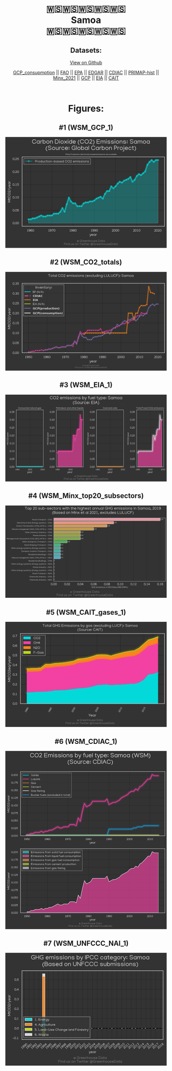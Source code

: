 
<center>
<h1 align="center">
🇼🇸🇼🇸🇼🇸🇼🇸🇼🇸
<br>
Samoa
<br>
🇼🇸🇼🇸🇼🇸🇼🇸🇼🇸
</h1>
<h2>Datasets:</h2>
<p><a href="https://github.com/dquintani/GreenhouseData/tree/master/country_data/WSM_Samoa/data">View on Github</a>
<br></p><p><a href="data/WSM_GCP_consupmption.csv">GCP_consupmption</a> || <a href="data/WSM_FAO.csv">FAO</a> || <a href="data/WSM_EPA.csv">EPA</a> || <a href="data/WSM_EDGAR.csv">EDGAR</a> || <a href="data/WSM_CDIAC.csv">CDIAC</a> || <a href="data/WSM_PRIMAP-hist.csv">PRIMAP-hist</a> || <a href="data/WSM_Minx_2021.csv">Minx_2021</a> || <a href="data/WSM_GCP.csv">GCP</a> || <a href="data/WSM_EIA.csv">EIA</a> || <a href="data/WSM_CAIT.csv">CAIT</a></p><p><br></p>
<h1>Figures:</h1><h2>#1 (WSM_GCP_1)</h2>
<p><img alt="" src="figures/WSM_GCP_1.png" /></p><h2>#2 (WSM_CO2_totals)</h2>
<p><img alt="" src="figures/WSM_CO2_totals.png" /></p><h2>#3 (WSM_EIA_1)</h2>
<p><img alt="" src="figures/WSM_EIA_1.png" /></p><h2>#4 (WSM_Minx_top20_subsectors)</h2>
<p><img alt="" src="figures/WSM_Minx_top20_subsectors.png" /></p><h2>#5 (WSM_CAIT_gases_1)</h2>
<p><img alt="" src="figures/WSM_CAIT_gases_1.png" /></p><h2>#6 (WSM_CDIAC_1)</h2>
<p><img alt="" src="figures/WSM_CDIAC_1.png" /></p><h2>#7 (WSM_UNFCCC_NAI_1)</h2>
<p><img alt="" src="figures/WSM_UNFCCC_NAI_1.png" /></p>